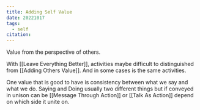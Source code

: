 ```yaml
---
title: Adding Self Value
date: 20221017
tags:
  - self
citation:
---
```

Value from the perspective of others.

With [[Leave Everything Better]], activities maybe difficult to distinguished from [[Adding Others Value]]. And in some cases is the same activities.

One value that is good to have is consistency between what we say and what we do. Saying and Doing usually two different things but if conveyed in unison can be [[Message Through Action]] or [[Talk As Action]] depend on which side it unite on.

